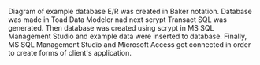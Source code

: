 Diagram of  example database E/R was created in Baker notation. Database was made in Toad Data Modeler nad next scrypt Transact SQL was generated. Then database was created using scrypt in MS SQL Management Studio and example data were inserted to database. Finally, MS SQL Management Studio and Microsoft Access got connected in order to create forms of client's application. 